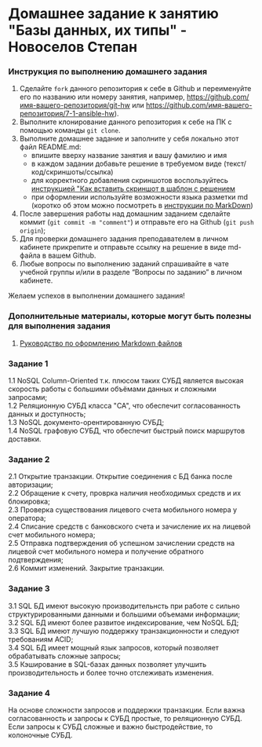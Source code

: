 # Домашнее задание к занятию "Базы данных, их типы" - Новоселов Степан


### Инструкция по выполнению домашнего задания

   1. Сделайте `fork` данного репозитория к себе в Github и переименуйте его по названию или номеру занятия, например, https://github.com/имя-вашего-репозитория/git-hw или  https://github.com/имя-вашего-репозитория/7-1-ansible-hw).
   2. Выполните клонирование данного репозитория к себе на ПК с помощью команды `git clone`.
   3. Выполните домашнее задание и заполните у себя локально этот файл README.md:
      - впишите вверху название занятия и вашу фамилию и имя
      - в каждом задании добавьте решение в требуемом виде (текст/код/скриншоты/ссылка)
      - для корректного добавления скриншотов воспользуйтесь [инструкцией "Как вставить скриншот в шаблон с решением](https://github.com/netology-code/sys-pattern-homework/blob/main/screen-instruction.md)
      - при оформлении используйте возможности языка разметки md (коротко об этом можно посмотреть в [инструкции  по MarkDown](https://github.com/netology-code/sys-pattern-homework/blob/main/md-instruction.md))
   4. После завершения работы над домашним заданием сделайте коммит (`git commit -m "comment"`) и отправьте его на Github (`git push origin`);
   5. Для проверки домашнего задания преподавателем в личном кабинете прикрепите и отправьте ссылку на решение в виде md-файла в вашем Github.
   6. Любые вопросы по выполнению заданий спрашивайте в чате учебной группы и/или в разделе “Вопросы по заданию” в личном кабинете.
   
Желаем успехов в выполнении домашнего задания!
   
### Дополнительные материалы, которые могут быть полезны для выполнения задания

1. [Руководство по оформлению Markdown файлов](https://gist.github.com/Jekins/2bf2d0638163f1294637#Code)

### Задание 1
 
1.1 NoSQL Column-Oriented т.к. плюсом таких СУБД является высокая скорость работы с большими объёмами данных и сложными запросами;<br>
1.2 Реляционную СУБД класса "СА", что обеспечит согласованность данных и доступность;<br>
1.3 NoSQL документо-орентированную СУБД;<br>
1.4 NoSQL графовую СУБД, что обеспечит быстрый поиск маршрутов доставки.

### Задание 2

2.1 Открытие транзакции. Открытие соединения с БД банка после авторизации;<br>
2.2 Обращение к счету, проврка наличия необходимых средств и их блокировка;<br>
2.3 Проверка существования лицевого счета мобильного номера у оператора;<br>
2.4 Списание средств с банковского счета и зачисление их на лицевой счет мобильного номера;<br>
2.5 Отправка подтверждения об успешном зачислении средств на лицевой счет мобильного номера и получение обратного подтверждения;<br>
2.6 Коммит изменений. Закрытие транзакции.

### Задание 3

3.1 SQL БД имеют высокую производительнсть при работе с сильно структурированными данными и большими объемами информации;<br>
3.2 SQL БД имеют более развитое индексирование, чем NoSQL БД;<br> 
3.3 SQL БД имеют лучшую поддержку транзакционности и следуют требованиям ACID;<br>
3.4 SQL БД имеет мощный язык запросов, который позволяет обрабатывать сложные запросы;<br>
3.5 Кэширование в SQL-базах данных позволяет улучшить производительность и более точно отслеживать изменения.

### Задание 4

На основе сложности запросов и поддержки транзакции. Если важна согласованность и запросы к СУБД простые, то реляционную СУБД. Если запросы к СУБД сложные и важно быстродействие, то колоночные СУБД.
